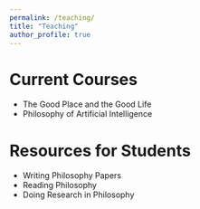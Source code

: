 ```yaml
---
permalink: /teaching/
title: "Teaching"
author_profile: true
---
```


# Current Courses

* The Good Place and the Good Life
* Philosophy of Artificial Intelligence

# Resources for Students

* Writing Philosophy Papers
* Reading Philosophy
* Doing Research in Philosophy
